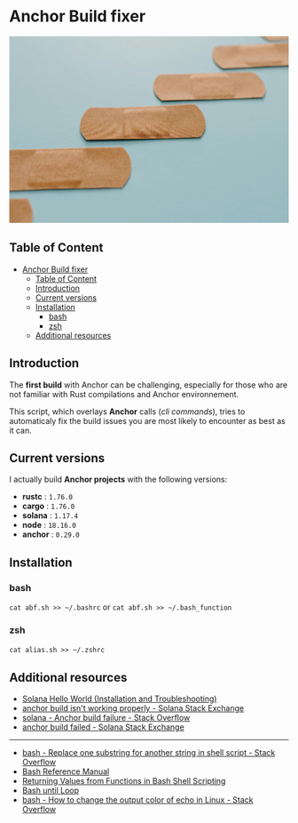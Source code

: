
# Anchor Build fixer

![](assets/pexels-tara-winstead-7722845.jpg)

## Table of Content

<!-- TOC -->

- [Anchor Build fixer](#anchor-build-fixer)
	- [Table of Content](#table-of-content)
	- [Introduction](#introduction)
	- [Current versions](#current-versions)
	- [Installation](#installation)
		- [bash](#bash)
		- [zsh](#zsh)
	- [Additional resources](#additional-resources)

<!-- /TOC -->

## Introduction

The **first build** with Anchor can be challenging, especially for those who are not familiar with Rust compilations and Anchor environnement.

This script, which overlays **Anchor** calls (*cli commands*), tries to automaticaly fix the build issues you are most likely to encounter as best as it can.


## Current versions

I actually build **Anchor projects** with the following versions:
- **rustc** : `1.76.0`
- **cargo** : `1.76.0`
- **solana** : `1.17.4`
- **node** : `18.16.0`
- **anchor** : `0.29.0`


## Installation

### bash
`cat abf.sh >> ~/.bashrc` or `cat abf.sh >> ~/.bash_function`

### zsh
`cat alias.sh >> ~/.zshrc`


## Additional resources

- [Solana Hello World (Installation and Troubleshooting)](https://www.rareskills.io/post/hello-world-solana)
- [anchor build isn't working properly - Solana Stack Exchange](https://solana.stackexchange.com/questions/2770/anchor-build-isnt-working-properly)
- [solana - Anchor build failure - Stack Overflow](https://stackoverflow.com/questions/73360283/anchor-build-failure)
- [anchor build failed - Solana Stack Exchange](https://solana.stackexchange.com/questions/6853/anchor-build-failed)
----
- [bash - Replace one substring for another string in shell script - Stack Overflow](https://stackoverflow.com/questions/13210880/replace-one-substring-for-another-string-in-shell-script)
- [Bash Reference Manual](https://www.gnu.org/software/bash/manual/bash.html#Shell-Parameter-Expansion)
- [Returning Values from Functions in Bash Shell Scripting](https://ioflood.com/blog/bash-function-return-value/)
- [Bash until Loop](https://linuxize.com/post/bash-until-loop/)
- [bash - How to change the output color of echo in Linux - Stack Overflow](https://stackoverflow.com/questions/5947742/how-to-change-the-output-color-of-echo-in-linux)
